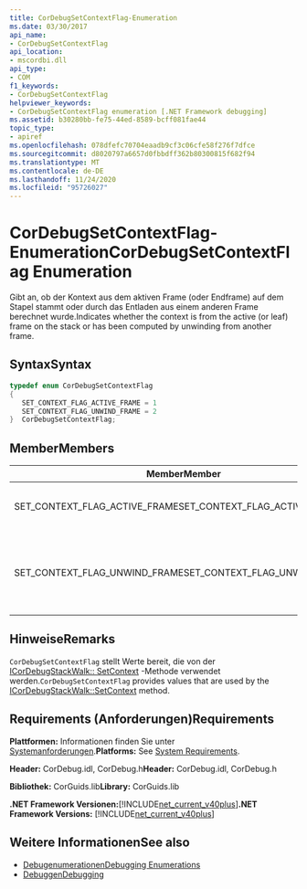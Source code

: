```yaml
---
title: CorDebugSetContextFlag-Enumeration
ms.date: 03/30/2017
api_name:
- CorDebugSetContextFlag
api_location:
- mscordbi.dll
api_type:
- COM
f1_keywords:
- CorDebugSetContextFlag
helpviewer_keywords:
- CorDebugSetContextFlag enumeration [.NET Framework debugging]
ms.assetid: b30280bb-fe75-44ed-8589-bcff081fae44
topic_type:
- apiref
ms.openlocfilehash: 078dfefc70704eaadb9cf3c06cfe58f276f7dfce
ms.sourcegitcommit: d8020797a6657d0fbbdff362b80300815f682f94
ms.translationtype: MT
ms.contentlocale: de-DE
ms.lasthandoff: 11/24/2020
ms.locfileid: "95726027"
---
```

# <a name="cordebugsetcontextflag-enumeration"></a><span data-ttu-id="010b8-102">CorDebugSetContextFlag-Enumeration</span><span class="sxs-lookup"><span data-stu-id="010b8-102">CorDebugSetContextFlag Enumeration</span></span>

<span data-ttu-id="010b8-103">Gibt an, ob der Kontext aus dem aktiven Frame (oder Endframe) auf dem Stapel stammt oder durch das Entladen aus einem anderen Frame berechnet wurde.</span><span class="sxs-lookup"><span data-stu-id="010b8-103">Indicates whether the context is from the active (or leaf) frame on the stack or has been computed by unwinding from another frame.</span></span>  
  
## <a name="syntax"></a><span data-ttu-id="010b8-104">Syntax</span><span class="sxs-lookup"><span data-stu-id="010b8-104">Syntax</span></span>  
  
```cpp  
typedef enum CorDebugSetContextFlag  
{  
   SET_CONTEXT_FLAG_ACTIVE_FRAME = 1  
   SET_CONTEXT_FLAG_UNWIND_FRAME = 2  
}  CorDebugSetContextFlag;  
```  
  
## <a name="members"></a><span data-ttu-id="010b8-105">Member</span><span class="sxs-lookup"><span data-stu-id="010b8-105">Members</span></span>  
  
|<span data-ttu-id="010b8-106">Member</span><span class="sxs-lookup"><span data-stu-id="010b8-106">Member</span></span>|<span data-ttu-id="010b8-107">BESCHREIBUNG</span><span class="sxs-lookup"><span data-stu-id="010b8-107">Description</span></span>|  
|------------|-----------------|  
|<span data-ttu-id="010b8-108">SET_CONTEXT_FLAG_ACTIVE_FRAME</span><span class="sxs-lookup"><span data-stu-id="010b8-108">SET_CONTEXT_FLAG_ACTIVE_FRAME</span></span>|<span data-ttu-id="010b8-109">Der Kontext ist der aktive Kontext des Threads.</span><span class="sxs-lookup"><span data-stu-id="010b8-109">The context is the thread’s active context.</span></span>|  
|<span data-ttu-id="010b8-110">SET_CONTEXT_FLAG_UNWIND_FRAME</span><span class="sxs-lookup"><span data-stu-id="010b8-110">SET_CONTEXT_FLAG_UNWIND_FRAME</span></span>|<span data-ttu-id="010b8-111">Der Kontext wurde durch entwickeln von einem anderen Frame berechnet.</span><span class="sxs-lookup"><span data-stu-id="010b8-111">The context has been computed by unwinding from another frame.</span></span>|  
  
## <a name="remarks"></a><span data-ttu-id="010b8-112">Hinweise</span><span class="sxs-lookup"><span data-stu-id="010b8-112">Remarks</span></span>  

 <span data-ttu-id="010b8-113">`CorDebugSetContextFlag` stellt Werte bereit, die von der [ICorDebugStackWalk:: SetContext](icordebugstackwalk-setcontext-method.md) -Methode verwendet werden.</span><span class="sxs-lookup"><span data-stu-id="010b8-113">`CorDebugSetContextFlag` provides values that are used by the [ICorDebugStackWalk::SetContext](icordebugstackwalk-setcontext-method.md) method.</span></span>  
  
## <a name="requirements"></a><span data-ttu-id="010b8-114">Requirements (Anforderungen)</span><span class="sxs-lookup"><span data-stu-id="010b8-114">Requirements</span></span>  

 <span data-ttu-id="010b8-115">**Plattformen:** Informationen finden Sie unter [Systemanforderungen](../../get-started/system-requirements.md).</span><span class="sxs-lookup"><span data-stu-id="010b8-115">**Platforms:** See [System Requirements](../../get-started/system-requirements.md).</span></span>  
  
 <span data-ttu-id="010b8-116">**Header:** CorDebug.idl, CorDebug.h</span><span class="sxs-lookup"><span data-stu-id="010b8-116">**Header:** CorDebug.idl, CorDebug.h</span></span>  
  
 <span data-ttu-id="010b8-117">**Bibliothek:** CorGuids.lib</span><span class="sxs-lookup"><span data-stu-id="010b8-117">**Library:** CorGuids.lib</span></span>  
  
 <span data-ttu-id="010b8-118">**.NET Framework Versionen:**[!INCLUDE[net_current_v40plus](../../../../includes/net-current-v40plus-md.md)]</span><span class="sxs-lookup"><span data-stu-id="010b8-118">**.NET Framework Versions:** [!INCLUDE[net_current_v40plus](../../../../includes/net-current-v40plus-md.md)]</span></span>  
  
## <a name="see-also"></a><span data-ttu-id="010b8-119">Weitere Informationen</span><span class="sxs-lookup"><span data-stu-id="010b8-119">See also</span></span>

- [<span data-ttu-id="010b8-120">Debugenumerationen</span><span class="sxs-lookup"><span data-stu-id="010b8-120">Debugging Enumerations</span></span>](debugging-enumerations.md)
- [<span data-ttu-id="010b8-121">Debuggen</span><span class="sxs-lookup"><span data-stu-id="010b8-121">Debugging</span></span>](index.md)
